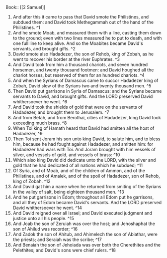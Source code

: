  Book:: [[2 Samuel]]
 1. And after this it came to pass that David smote the Philistines, and subdued them: and David took Methegammah out of the hand of the Philistines. ^1
 2. And he smote Moab, and measured them with a line, casting them down to the ground; even with two lines measured he to put to death, and with one full line to keep alive. And so the Moabites became David's servants, and brought gifts. ^2
 3. David smote also Hadadezer, the son of Rehob, king of Zobah, as he went to recover his border at the river Euphrates. ^3
 4. And David took from him a thousand chariots, and seven hundred horsemen, and twenty thousand footmen: and David houghed all the chariot horses, but reserved of them for an hundred chariots. ^4
 5. And when the Syrians of Damascus came to succor Hadadezer king of Zobah, David slew of the Syrians two and twenty thousand men. ^5
 6. Then David put garrisons in Syria of Damascus: and the Syrians became servants to David, and brought gifts. And the LORD preserved David whithersoever he went. ^6
 7. And David took the shields of gold that were on the servants of Hadadezer, and brought them to Jerusalem. ^7
 8. And from Betah, and from Berothai, cities of Hadadezer, king David took exceeding much brass. ^8
 9. When Toi king of Hamath heard that David had smitten all the host of Hadadezer, ^9
 10. Then Toi sent Joram his son unto king David, to salute him, and to bless him, because he had fought against Hadadezer, and smitten him: for Hadadezer had wars with Toi. And Joram brought with him vessels of silver, and vessels of gold, and vessels of brass: ^10
 11. Which also king David did dedicate unto the LORD, with the silver and gold that he had dedicated of all nations which he subdued; ^11
 12. Of Syria, and of Moab, and of the children of Ammon, and of the Philistines, and of Amalek, and of the spoil of Hadadezer, son of Rehob, king of Zobah. ^12
 13. And David gat him a name when he returned from smiting of the Syrians in the valley of salt, being eighteen thousand men. ^13
 14. And he put garrisons in Edom; throughout all Edom put he garrisons, and all they of Edom became David's servants. And the LORD preserved David whithersoever he went. ^14
 15. And David reigned over all Israel; and David executed judgment and justice unto all his people. ^15
 16. And Joab the son of Zeruiah was over the host; and Jehoshaphat the son of Ahilud was recorder; ^16
 17. And Zadok the son of Ahitub, and Ahimelech the son of Abiathar, were the priests; and Seraiah was the scribe; ^17
 18. And Benaiah the son of Jehoiada was over both the Cherethites and the Pelethites; and David's sons were chief rulers. ^18
